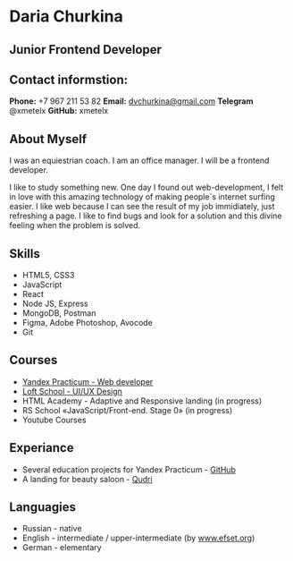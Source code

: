 # Daria Churkina

## Junior Frontend Developer

## Contact informstion: 
**Phone:** +7 967 211 53 82
**Email:** dvchurkina@gmail.com
**Telegram** @xmetelx
**GitHub:** xmetelx

## About Myself
I was an equiestrian coach.
I am an office manager.
I will be a frontend developer.

I like to study something new. One day I found out web-development, I felt in love with this amazing technology of making people`s internet surfing easier. I like web because I can see the result of my job immidiately, just refreshing a page. I like to find bugs and look for a solution and this divine feeling when the problem is solved. 

## Skills
* HTML5, CSS3
* JavaScript 
* React 
* Node JS, Express
* MongoDB, Postman
* Figma, Adobe Photoshop, Avocode
* Git

## Courses
* [Yandex Practicum - Web developer](https://practicum.yandex.ru/profile/web/)
* [Loft School - UI/UX Design](https://loftschool.com/professions/ux-ui-designer)
* HTML Academy - Adaptive and Responsive landing (in progress)
* RS School «JavaScript/Front-end. Stage 0» (in progress)
* Youtube Courses

## Experiance
* Several education projects for Yandex Practicum - [GitHub](https://github.com/xMetelx?tab=repositories)
* A landing for beauty saloon - [Qudri](https://qudri.info/)

## Languagies
* Russian - native
* English - intermediate / upper-intermediate (by www.efset.org)
* German - elementary